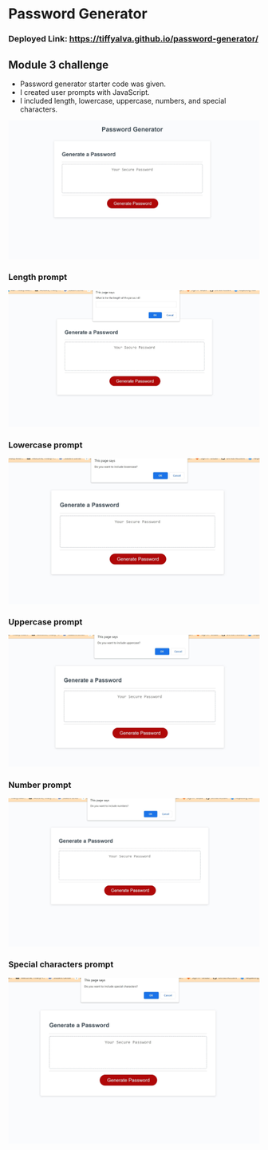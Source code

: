# Password Generator 

### Deployed Link: https://tiffyalva.github.io/password-generator/
## Module 3 challenge
- Password generator starter code was given.
- I created user prompts with JavaScript.
- I included length, lowercase, uppercase, numbers, and special characters.
 



![](./assets/images/SharedScreenshot.jpg)
### Length prompt
![](./assets/images/length.jpg)
### Lowercase prompt
![](./assets/images/lowercase.jpg)
### Uppercase prompt
![](./assets/images/uppercase.jpg)
### Number prompt
![](./assets/images/number.jpg)

### Special characters prompt
![](./assets/images/special%20characters.jpg)






